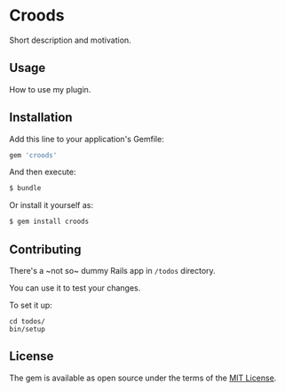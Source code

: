 # Croods
Short description and motivation.

## Usage
How to use my plugin.

## Installation
Add this line to your application's Gemfile:

```ruby
gem 'croods'
```

And then execute:
```bash
$ bundle
```

Or install it yourself as:
```bash
$ gem install croods
```

## Contributing
There's a ~not so~ dummy Rails app in `/todos` directory.

You can use it to test your changes.

To set it up:
```
cd todos/
bin/setup
```

## License
The gem is available as open source under the terms of the [MIT License](https://opensource.org/licenses/MIT).

